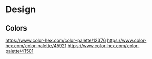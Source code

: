 # Design
## Colors
https://www.color-hex.com/color-palette/12376
https://www.color-hex.com/color-palette/45921
https://www.color-hex.com/color-palette/41501